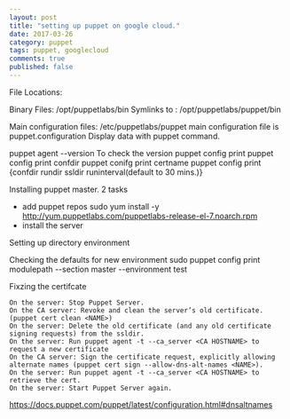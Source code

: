 ```yaml
---
layout: post
title: "setting up puppet on google cloud."
date: 2017-03-26
category: puppet
tags: puppet, googlecloud
comments: true
published: false
---
```



File Locations:

Binary Files: /opt/puppetlabs/bin
Symlinks to : /opt/puppetlabs/puppet/bin

Main configuration files: /etc/puppetlabs/puppet main configuration file is puppet.configuration
Display data with puppet command. 

puppet agent --version To check the version
puppet config print 
puppet config print confdir
puppet conifg print certname
puppet config print {confdir rundir ssldir runinterval(default to 30 mins.)}


Installing puppet master.
2 tasks
- add puppet repos
sudo yum install -y http://yum.puppetlabs.com/puppetlabs-release-el-7.noarch.rpm
- install the server

Setting up directory environment



Checking the defaults for new environment
sudo puppet config print modulepath --section master --environment test


Fixzing the certifcate

    On the server: Stop Puppet Server.
    On the CA server: Revoke and clean the server’s old certificate. (puppet cert clean <NAME>)
    On the server: Delete the old certificate (and any old certificate signing requests) from the ssldir.
    On the server: Run puppet agent -t --ca_server <CA HOSTNAME> to request a new certificate
    On the CA server: Sign the certificate request, explicitly allowing alternate names (puppet cert sign --allow-dns-alt-names <NAME>).
    On the server: Run puppet agent -t --ca_server <CA HOSTNAME> to retrieve the cert.
    On the server: Start Puppet Server again.
https://docs.puppet.com/puppet/latest/configuration.html#dnsaltnames
